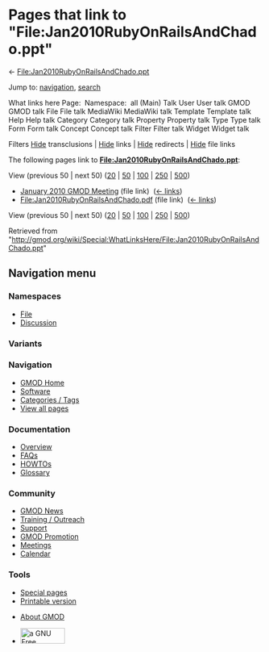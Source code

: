 <div id="mw-page-base" class="noprint">

</div>

<div id="mw-head-base" class="noprint">

</div>

<div id="content" class="mw-body" role="main">

<span id="top"></span>

<div id="mw-js-message" style="display:none;">

</div>



# <span dir="auto">Pages that link to "File:Jan2010RubyOnRailsAndChado.ppt"</span>

<div id="bodyContent">

<div id="contentSub">

←
[File:Jan2010RubyOnRailsAndChado.ppt](/wiki/File:Jan2010RubyOnRailsAndChado.ppt "File:Jan2010RubyOnRailsAndChado.ppt")

</div>

<div id="jump-to-nav" class="mw-jump">

Jump to: [navigation](#mw-navigation), [search](#p-search)

</div>

<div id="mw-content-text">

What links here Page:  Namespace:  all (Main) Talk User User talk GMOD
GMOD talk File File talk MediaWiki MediaWiki talk Template Template talk
Help Help talk Category Category talk Property Property talk Type Type
talk Form Form talk Concept Concept talk Filter Filter talk Widget
Widget talk

Filters
[Hide](/mediawiki/index.php?title=Special:WhatLinksHere/File:Jan2010RubyOnRailsAndChado.ppt&hidetrans=1 "Special:WhatLinksHere/File:Jan2010RubyOnRailsAndChado.ppt")
transclusions \|
[Hide](/mediawiki/index.php?title=Special:WhatLinksHere/File:Jan2010RubyOnRailsAndChado.ppt&hidelinks=1 "Special:WhatLinksHere/File:Jan2010RubyOnRailsAndChado.ppt")
links \|
[Hide](/mediawiki/index.php?title=Special:WhatLinksHere/File:Jan2010RubyOnRailsAndChado.ppt&hideredirs=1 "Special:WhatLinksHere/File:Jan2010RubyOnRailsAndChado.ppt")
redirects \|
[Hide](/mediawiki/index.php?title=Special:WhatLinksHere/File:Jan2010RubyOnRailsAndChado.ppt&hideimages=1 "Special:WhatLinksHere/File:Jan2010RubyOnRailsAndChado.ppt")
file links

The following pages link to
**[File:Jan2010RubyOnRailsAndChado.ppt](/wiki/File:Jan2010RubyOnRailsAndChado.ppt "File:Jan2010RubyOnRailsAndChado.ppt")**:

View (previous 50 \| next 50)
([20](/mediawiki/index.php?title=Special:WhatLinksHere/File:Jan2010RubyOnRailsAndChado.ppt&limit=20 "Special:WhatLinksHere/File:Jan2010RubyOnRailsAndChado.ppt")
\|
[50](/mediawiki/index.php?title=Special:WhatLinksHere/File:Jan2010RubyOnRailsAndChado.ppt&limit=50 "Special:WhatLinksHere/File:Jan2010RubyOnRailsAndChado.ppt")
\|
[100](/mediawiki/index.php?title=Special:WhatLinksHere/File:Jan2010RubyOnRailsAndChado.ppt&limit=100 "Special:WhatLinksHere/File:Jan2010RubyOnRailsAndChado.ppt")
\|
[250](/mediawiki/index.php?title=Special:WhatLinksHere/File:Jan2010RubyOnRailsAndChado.ppt&limit=250 "Special:WhatLinksHere/File:Jan2010RubyOnRailsAndChado.ppt")
\|
[500](/mediawiki/index.php?title=Special:WhatLinksHere/File:Jan2010RubyOnRailsAndChado.ppt&limit=500 "Special:WhatLinksHere/File:Jan2010RubyOnRailsAndChado.ppt"))

- [January 2010 GMOD
  Meeting](/wiki/January_2010_GMOD_Meeting "January 2010 GMOD Meeting")
  (file link) ‎ <span class="mw-whatlinkshere-tools">([←
  links](/mediawiki/index.php?title=Special:WhatLinksHere&target=January+2010+GMOD+Meeting "Special:WhatLinksHere"))</span>
- [File:Jan2010RubyOnRailsAndChado.pdf](/wiki/File:Jan2010RubyOnRailsAndChado.pdf "File:Jan2010RubyOnRailsAndChado.pdf")
  (file link) ‎ <span class="mw-whatlinkshere-tools">([←
  links](/mediawiki/index.php?title=Special:WhatLinksHere&target=File%3AJan2010RubyOnRailsAndChado.pdf "Special:WhatLinksHere"))</span>

View (previous 50 \| next 50)
([20](/mediawiki/index.php?title=Special:WhatLinksHere/File:Jan2010RubyOnRailsAndChado.ppt&limit=20 "Special:WhatLinksHere/File:Jan2010RubyOnRailsAndChado.ppt")
\|
[50](/mediawiki/index.php?title=Special:WhatLinksHere/File:Jan2010RubyOnRailsAndChado.ppt&limit=50 "Special:WhatLinksHere/File:Jan2010RubyOnRailsAndChado.ppt")
\|
[100](/mediawiki/index.php?title=Special:WhatLinksHere/File:Jan2010RubyOnRailsAndChado.ppt&limit=100 "Special:WhatLinksHere/File:Jan2010RubyOnRailsAndChado.ppt")
\|
[250](/mediawiki/index.php?title=Special:WhatLinksHere/File:Jan2010RubyOnRailsAndChado.ppt&limit=250 "Special:WhatLinksHere/File:Jan2010RubyOnRailsAndChado.ppt")
\|
[500](/mediawiki/index.php?title=Special:WhatLinksHere/File:Jan2010RubyOnRailsAndChado.ppt&limit=500 "Special:WhatLinksHere/File:Jan2010RubyOnRailsAndChado.ppt"))

</div>

<div class="printfooter">

Retrieved from
"<http://gmod.org/wiki/Special:WhatLinksHere/File:Jan2010RubyOnRailsAndChado.ppt>"

</div>

<div id="catlinks" class="catlinks catlinks-allhidden">

</div>

<div class="visualClear">

</div>

</div>

</div>

<div id="mw-navigation">

## Navigation menu

<div id="mw-head">



<div id="left-navigation">

<div id="p-namespaces" class="vectorTabs" role="navigation"
aria-labelledby="p-namespaces-label">

### Namespaces

- <span id="ca-nstab-image"><a href="/wiki/File:Jan2010RubyOnRailsAndChado.ppt" accesskey="c"
  title="View the file page [c]">File</a></span>
- <span id="ca-talk"><a
  href="/mediawiki/index.php?title=File_talk:Jan2010RubyOnRailsAndChado.ppt&amp;action=edit&amp;redlink=1"
  accesskey="t"
  title="Discussion about the content page [t]">Discussion</a></span>

</div>

<div id="p-variants" class="vectorMenu emptyPortlet" role="navigation"
aria-labelledby="p-variants-label">

### 

### Variants[](#)

<div class="menu">

</div>

</div>

</div>

<div id="right-navigation">





</div>



</div>

</div>

</div>

<div id="mw-panel">

<div id="p-logo" role="banner">

<a href="/wiki/Main_Page"
style="background-image: url(http://gmod.org/images/GMOD-cogs.png);"
title="Visit the main page"></a>

</div>

<div id="p-Navigation" class="portal" role="navigation"
aria-labelledby="p-Navigation-label">

### Navigation

<div class="body">

- <span id="n-GMOD-Home">[GMOD Home](/wiki/Main_Page)</span>
- <span id="n-Software">[Software](/wiki/GMOD_Components)</span>
- <span id="n-Categories-.2F-Tags">[Categories /
  Tags](/wiki/Categories)</span>
- <span id="n-View-all-pages">[View all
  pages](/wiki/Special:AllPages)</span>

</div>

</div>

<div id="p-Documentation" class="portal" role="navigation"
aria-labelledby="p-Documentation-label">

### Documentation

<div class="body">

- <span id="n-Overview">[Overview](/wiki/Overview)</span>
- <span id="n-FAQs">[FAQs](/wiki/Category:FAQ)</span>
- <span id="n-HOWTOs">[HOWTOs](/wiki/Category:HOWTO)</span>
- <span id="n-Glossary">[Glossary](/wiki/Glossary)</span>

</div>

</div>

<div id="p-Community" class="portal" role="navigation"
aria-labelledby="p-Community-label">

### Community

<div class="body">

- <span id="n-GMOD-News">[GMOD News](/wiki/GMOD_News)</span>
- <span id="n-Training-.2F-Outreach">[Training /
  Outreach](/wiki/Training_and_Outreach)</span>
- <span id="n-Support">[Support](/wiki/Support)</span>
- <span id="n-GMOD-Promotion">[GMOD
  Promotion](/wiki/GMOD_Promotion)</span>
- <span id="n-Meetings">[Meetings](/wiki/Meetings)</span>
- <span id="n-Calendar">[Calendar](/wiki/Calendar)</span>

</div>

</div>

<div id="p-tb" class="portal" role="navigation"
aria-labelledby="p-tb-label">

### Tools

<div class="body">

- <span id="t-specialpages"><a href="/wiki/Special:SpecialPages" accesskey="q"
  title="A list of all special pages [q]">Special pages</a></span>
- <span id="t-print"><a
  href="/mediawiki/index.php?title=Special:WhatLinksHere/File:Jan2010RubyOnRailsAndChado.ppt&amp;printable=yes"
  rel="alternate" accesskey="p"
  title="Printable version of this page [p]">Printable version</a></span>

</div>

</div>

</div>

</div>

<div id="footer" role="contentinfo">

- <span id="footer-places-about">[About
  GMOD](/wiki/GMOD:About "GMOD:About")</span>

<!-- -->

- <span id="footer-copyrightico">[<img src="http://www.gnu.org/graphics/gfdl-logo-small.png" width="88"
  height="31" alt="a GNU Free Documentation License" />](http://www.gnu.org/licenses/fdl-1.3.html)</span>




</div>
